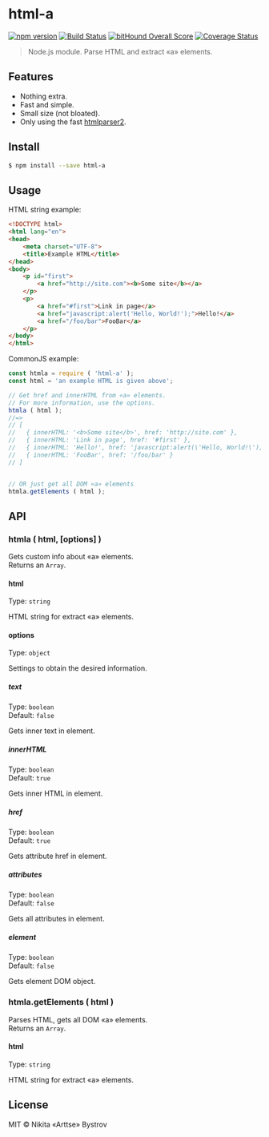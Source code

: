 # html-a

[![npm version](https://badge.fury.io/js/html-a.svg)](https://www.npmjs.com/package/html-a)
[![Build Status](https://travis-ci.org/Arttse/node.html-a.svg?branch=master)](https://travis-ci.org/Arttse/node.html-a)
[![bitHound Overall Score](https://www.bithound.io/github/Arttse/node.html-a/badges/score.svg)](https://www.bithound.io/github/Arttse/node.html-a)
[![Coverage Status](https://coveralls.io/repos/github/Arttse/node.html-a/badge.svg?branch=master)](https://coveralls.io/github/Arttse/node.html-a?branch=master)

> Node.js module. Parse HTML and extract «a» elements.


## Features
- Nothing extra.
- Fast and simple.
- Small size (not bloated).
- Only using the fast [htmlparser2](https://github.com/fb55/htmlparser2).


## Install

```bash
$ npm install --save html-a
```


## Usage

HTML string example:
```html
<!DOCTYPE html>
<html lang="en">
<head>
    <meta charset="UTF-8">
    <title>Example HTML</title>
</head>
<body>
    <p id="first">
        <a href="http://site.com"><b>Some site</b></a>
    </p>
    <p>
        <a href="#first">Link in page</a>
        <a href="javascript:alert('Hello, World!');">Hello!</a>
        <a href="/foo/bar">FooBar</a>
    </p>
</body>
</html>
```

CommonJS example:
```js
const htmla = require ( 'html-a' );
const html = 'an example HTML is given above';

// Get href and innerHTML from «a» elements.
// For more information, use the options.
htmla ( html );
//=>
// [
//   { innerHTML: '<b>Some site</b>', href: 'http://site.com' },
//   { innerHTML: 'Link in page', href: '#first' },
//   { innerHTML: 'Hello!', href: 'javascript:alert(\'Hello, World!\');' },
//   { innerHTML: 'FooBar', href: '/foo/bar' }
// ]


// OR just get all DOM «a» elements
htmla.getElements ( html );
```


## API

### htmla ( html, [options] )
Gets custom info about «a» elements.  
Returns an `Array`.


#### html
Type: `string`

HTML string for extract «a» elements.


#### options
Type: `object`

Settings to obtain the desired information.


##### text
Type: `boolean`  
Default: `false`

Gets inner text in element.


##### innerHTML
Type: `boolean`  
Default: `true`

Gets inner HTML in element.


##### href
Type: `boolean`  
Default: `true`

Gets attribute href in element.


##### attributes
Type: `boolean`  
Default: `false`

Gets all attributes in element.


##### element
Type: `boolean`  
Default: `false`

Gets element DOM object.


### htmla.getElements ( html )
Parses HTML, gets all DOM «a» elements.  
Returns an `Array`.


#### html
Type: `string`

HTML string for extract «a» elements.


## License

MIT © Nikita «Arttse» Bystrov